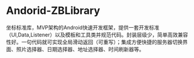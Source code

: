 # Andorid-ZBLibrary
坐标标准库，MVP架构的Android快速开发框架，提供一套开发标准（UI,Data,Listener）以及模板和工具类并规范代码。封装层级少，简单高效兼容性好。一句代码就可实现全局滑动返回（可重写）；集成方便快捷的服务器切换界面、照片选择器、日期选择器、地址选择器、时间刷新器等。
